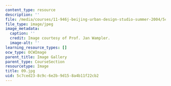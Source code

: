 ```yaml
---
content_type: resource
description: ''
file: /media/courses/11-946j-beijing-urban-design-studio-summer-2004/5c7ced238c9c6e2b9d158a4b11f22cb2_09.jpg
file_type: image/jpeg
image_metadata:
  caption: ''
  credit: Image courtesy of Prof. Jan Wampler.
  image-alt: ''
learning_resource_types: []
ocw_type: OCWImage
parent_title: Image Gallery
parent_type: CourseSection
resourcetype: Image
title: 09.jpg
uid: 5c7ced23-8c9c-6e2b-9d15-8a4b11f22cb2
---
```

